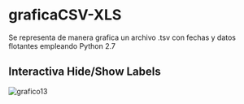 # graficaCSV-XLS
Se representa de manera grafica un archivo .tsv con fechas y datos flotantes empleando Python 2.7

## Interactiva Hide/Show Labels
![grafico13](https://github.com/ingelectronicadj/graficaCSV-XLS/blob/master/1.png?raw=true "grafico13")
